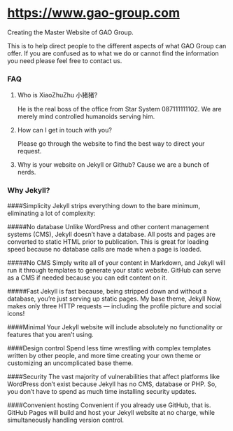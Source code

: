 # https://www.gao-group.com
Creating the Master Website of GAO Group.

This is to help direct people to the different aspects of what GAO Group can offer.
If you are confused as to what we do or cannot find the information you need please feel free to contact us.

### FAQ
1. Who is XiaoZhuZhu 小猪猪?

   He is the real boss of the office from Star System 087111111102.  We are merely mind controlled humanoids serving him.


2. How can I get in touch with you?

   Please go through the website to find the best way to direct your request.
 
3. Why is your website on Jekyll or Github?
   Cause we are a bunch of nerds. 
 
### Why Jekyll? 
####Simplicity
Jekyll strips everything down to the bare minimum, eliminating a lot of complexity:

#####No database
Unlike WordPress and other content management systems (CMS), Jekyll doesn’t have a database. All posts and pages are converted to static HTML prior to publication. This is great for loading speed because no database calls are made when a page is loaded.

#####No CMS
Simply write all of your content in Markdown, and Jekyll will run it through templates to generate your static website. GitHub can serve as a CMS if needed because you can edit content on it.

#####Fast
Jekyll is fast because, being stripped down and without a database, you’re just serving up static pages. My base theme, Jekyll Now, makes only three HTTP requests — including the profile picture and social icons!

####Minimal
Your Jekyll website will include absolutely no functionality or features that you aren’t using.

####Design control
Spend less time wrestling with complex templates written by other people, and more time creating your own theme or customizing an uncomplicated base theme.

####Security
The vast majority of vulnerabilities that affect platforms like WordPress don’t exist because Jekyll has no CMS, database or PHP. So, you don’t have to spend as much time installing security updates.

####Convenient hosting
Convenient if you already use GitHub, that is. GitHub Pages will build and host your Jekyll website at no charge, while simultaneously handling version control.

